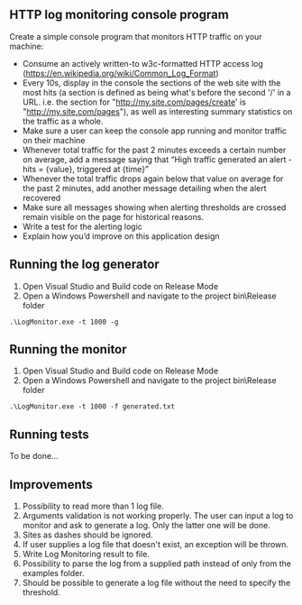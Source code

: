 ## HTTP log monitoring console program ##

Create a simple console program that monitors HTTP traffic on your machine:

* Consume an actively written-to w3c-formatted HTTP access log (https://en.wikipedia.org/wiki/Common_Log_Format)
* Every 10s, display in the console the sections of the web site with the most hits (a section is defined as being what's before the second '/' in a URL. i.e. the section for "http://my.site.com/pages/create' is "http://my.site.com/pages"), as well as interesting summary statistics on the traffic as a whole.
* Make sure a user can keep the console app running and monitor traffic on their machine
* Whenever total traffic for the past 2 minutes exceeds a certain number on average, add a message saying that “High traffic generated an alert - hits = {value}, triggered at {time}”
* Whenever the total traffic drops again below that value on average for the past 2 minutes, add another message detailing when the alert recovered
* Make sure all messages showing when alerting thresholds are crossed remain visible on the page for historical reasons.
* Write a test for the alerting logic
* Explain how you’d improve on this application design

## Running the log generator ##
1. Open Visual Studio and Build code on Release Mode
2. Open a Windows Powershell and navigate to the project bin\Release folder
```
.\LogMonitor.exe -t 1000 -g
```

## Running the monitor ##
1. Open Visual Studio and Build code on Release Mode
2. Open a Windows Powershell and navigate to the project bin\Release folder
```
.\LogMonitor.exe -t 1000 -f generated.txt
```

## Running tests ##
To be done...

## Improvements ##
1. Possibility to read more than 1 log file.
2. Arguments validation is not working properly. The user can input a log to monitor and ask to generate a log. Only the latter one will be done.
3. Sites as dashes should be ignored.
4. If user supplies a log file that doesn't exist, an exception will be thrown.
5. Write Log Monitoring result to file.
6. Possibility to parse the log from a supplied path instead of only from the examples folder.
7. Should be possible to generate a log file without the need to specify the threshold.
